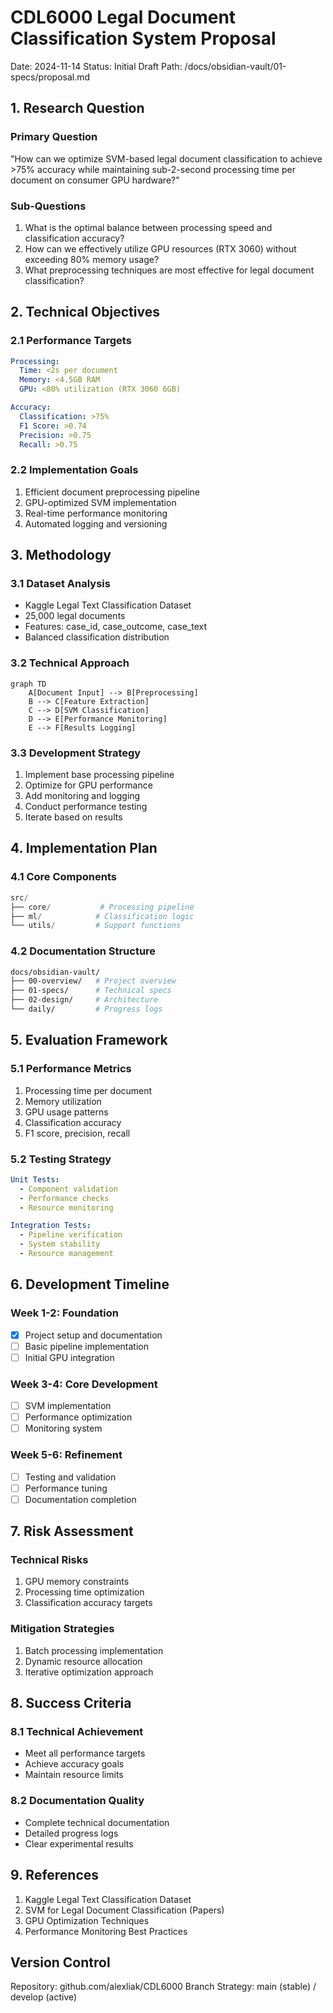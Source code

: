 # CDL6000 Legal Document Classification System Proposal
Date: 2024-11-14
Status: Initial Draft
Path: /docs/obsidian-vault/01-specs/proposal.md

## 1. Research Question

### Primary Question
"How can we optimize SVM-based legal document classification to achieve >75% accuracy while maintaining sub-2-second processing time per document on consumer GPU hardware?"

### Sub-Questions
1. What is the optimal balance between processing speed and classification accuracy?
2. How can we effectively utilize GPU resources (RTX 3060) without exceeding 80% memory usage?
3. What preprocessing techniques are most effective for legal document classification?

## 2. Technical Objectives

### 2.1 Performance Targets
```yaml
Processing:
  Time: <2s per document
  Memory: <4.5GB RAM
  GPU: <80% utilization (RTX 3060 6GB)

Accuracy:
  Classification: >75%
  F1 Score: >0.74
  Precision: >0.75
  Recall: >0.75
```

### 2.2 Implementation Goals
1. Efficient document preprocessing pipeline
2. GPU-optimized SVM implementation
3. Real-time performance monitoring
4. Automated logging and versioning

## 3. Methodology

### 3.1 Dataset Analysis
- Kaggle Legal Text Classification Dataset
- 25,000 legal documents
- Features: case_id, case_outcome, case_text
- Balanced classification distribution

### 3.2 Technical Approach
```mermaid
graph TD
    A[Document Input] --> B[Preprocessing]
    B --> C[Feature Extraction]
    C --> D[SVM Classification]
    D --> E[Performance Monitoring]
    E --> F[Results Logging]
```

### 3.3 Development Strategy
1. Implement base processing pipeline
2. Optimize for GPU performance
3. Add monitoring and logging
4. Conduct performance testing
5. Iterate based on results

## 4. Implementation Plan

### 4.1 Core Components
```python
src/
├── core/           # Processing pipeline
├── ml/            # Classification logic
└── utils/         # Support functions
```

### 4.2 Documentation Structure
```bash
docs/obsidian-vault/
├── 00-overview/   # Project overview
├── 01-specs/      # Technical specs
├── 02-design/     # Architecture
└── daily/         # Progress logs
```

## 5. Evaluation Framework

### 5.1 Performance Metrics
1. Processing time per document
2. Memory utilization
3. GPU usage patterns
4. Classification accuracy
5. F1 score, precision, recall

### 5.2 Testing Strategy
```yaml
Unit Tests:
  - Component validation
  - Performance checks
  - Resource monitoring

Integration Tests:
  - Pipeline verification
  - System stability
  - Resource management
```

## 6. Development Timeline

### Week 1-2: Foundation
- [x] Project setup and documentation
- [ ] Basic pipeline implementation
- [ ] Initial GPU integration

### Week 3-4: Core Development
- [ ] SVM implementation
- [ ] Performance optimization
- [ ] Monitoring system

### Week 5-6: Refinement
- [ ] Testing and validation
- [ ] Performance tuning
- [ ] Documentation completion

## 7. Risk Assessment

### Technical Risks
1. GPU memory constraints
2. Processing time optimization
3. Classification accuracy targets

### Mitigation Strategies
1. Batch processing implementation
2. Dynamic resource allocation
3. Iterative optimization approach

## 8. Success Criteria

### 8.1 Technical Achievement
- Meet all performance targets
- Achieve accuracy goals
- Maintain resource limits

### 8.2 Documentation Quality
- Complete technical documentation
- Detailed progress logs
- Clear experimental results

## 9. References
1. Kaggle Legal Text Classification Dataset
2. SVM for Legal Document Classification (Papers)
3. GPU Optimization Techniques
4. Performance Monitoring Best Practices

## Version Control
Repository: github.com/alexliak/CDL6000
Branch Strategy: main (stable) / develop (active)